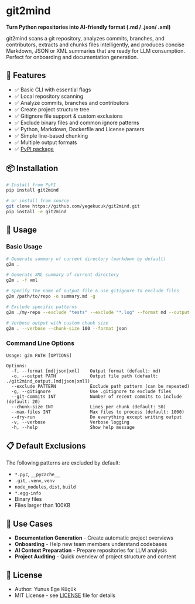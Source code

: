 # git2mind

**Turn Python repositories into AI-friendly format (.md / .json/ .xml)**

git2mind scans a git repository, analyzes commits, branches, and contributors, extracts and chunks files intelligently, and produces concise Markdown, JSON or XML summaries that are ready for LLM consumption. Perfect for onboarding and documentation generation.

## 🚀 Features

- ✅ Basic CLI with essential flags
- ✅ Local repository scanning
- ✅ Analyze commits, branches and contributors
- ✅ Create project structure tree
- ✅ Gitignore file support & custom exclusions
- ✅ Exclude binary files and common ignore patterns
- ✅ Python, Markdown, Dockerfile and License parsers
- ✅ Simple line-based chunking
- ✅ Multiple output formats
- ✅ [PyPI package](https://pypi.org/project/git2mind/)

## 📦 Installation

```bash
# Install from PyPI
pip install git2mind

# or install from source
git clone https://github.com/yegekucuk/git2mind.git
pip install -e git2mind
```

## 🎯 Usage

### Basic Usage

```bash
# Generate summary of current directory (markdown by default)
g2m .

# Generate XML summary of current directory
g2m . -f xml

# Specify the name of output file & use gitignore to exclude files
g2m /path/to/repo -o summary.md -g

# Exclude specific patterns
g2m ./my-repo --exclude "tests" --exclude "*.log" --format md --output summary.md

# Verbose output with custom chunk size
g2m . --verbose --chunk-size 100 --format json
```

### Command Line Options

```
Usage: g2m PATH [OPTIONS]

Options:
  -f, --format [md|json|xml]    Output format (default: md)
  -o, --output PATH             Output file path (default: ./git2mind_output.[md|json|xml])
  --exclude PATTERN             Exclude path pattern (can be repeated)
  -g, --gitignore               Use .gitignore to exclude files
  --git-commits INT             Number of recent commits to include (default: 20)
  --chunk-size INT              Lines per chunk (default: 50)
  --max-files INT               Max files to process (default: 1000)
  --dry-run                     Do everything except writing output
  -v, --verbose                 Verbose logging
  -h, --help                    Show help message
```

## 📋 Default Exclusions

The following patterns are excluded by default:
- `*.pyc`, `__pycache__`
- `.git`, `.venv`, `venv`
- `node_modules`, `dist`, `build`
- `*.egg-info`
- Binary files
- Files larger than 100KB

## 🤝 Use Cases

- **Documentation Generation** - Create automatic project overviews
- **Onboarding** - Help new team members understand codebases
- **AI Context Preparation** - Prepare repositories for LLM analysis
- **Project Auditing** - Quick overview of project structure and content

## 📝 License

- Author: Yunus Ege Küçük
- MIT License - see [LICENSE](LICENSE) file for details
